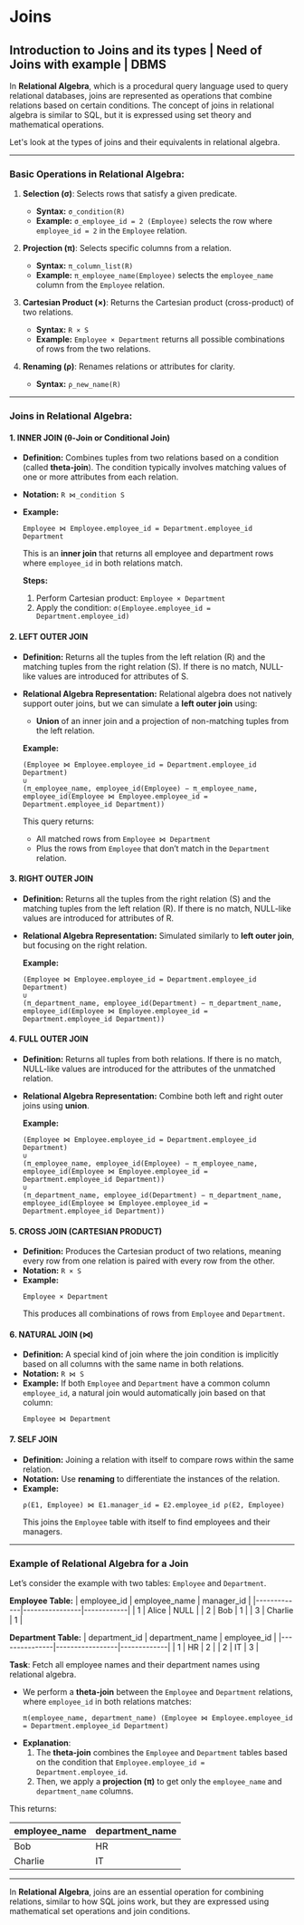 # Joins

## Introduction to Joins and its types | Need of Joins with example | DBMS

In **Relational Algebra**, which is a procedural query language used to query relational databases, joins are represented as operations that combine relations based on certain conditions. The concept of joins in relational algebra is similar to SQL, but it is expressed using set theory and mathematical operations.

Let's look at the types of joins and their equivalents in relational algebra.

---

### **Basic Operations in Relational Algebra:**

1. **Selection (σ)**: Selects rows that satisfy a given predicate.

   - **Syntax:** `σ_condition(R)`
   - **Example:** `σ_employee_id = 2 (Employee)` selects the row where `employee_id = 2` in the `Employee` relation.

2. **Projection (π)**: Selects specific columns from a relation.

   - **Syntax:** `π_column_list(R)`
   - **Example:** `π_employee_name(Employee)` selects the `employee_name` column from the `Employee` relation.

3. **Cartesian Product (×)**: Returns the Cartesian product (cross-product) of two relations.

   - **Syntax:** `R × S`
   - **Example:** `Employee × Department` returns all possible combinations of rows from the two relations.

4. **Renaming (ρ)**: Renames relations or attributes for clarity.
   - **Syntax:** `ρ_new_name(R)`

---

### **Joins in Relational Algebra:**

#### 1. **INNER JOIN (θ-Join or Conditional Join)**

- **Definition:** Combines tuples from two relations based on a condition (called **theta-join**). The condition typically involves matching values of one or more attributes from each relation.
- **Notation:** `R ⋈_condition S`
- **Example:**

  ```
  Employee ⋈ Employee.employee_id = Department.employee_id Department
  ```

  This is an **inner join** that returns all employee and department rows where `employee_id` in both relations match.

  **Steps:**

  1.  Perform Cartesian product: `Employee × Department`
  2.  Apply the condition: `σ(Employee.employee_id = Department.employee_id)`

#### 2. **LEFT OUTER JOIN**

- **Definition:** Returns all the tuples from the left relation (R) and the matching tuples from the right relation (S). If there is no match, NULL-like values are introduced for attributes of S.
- **Relational Algebra Representation:**
  Relational algebra does not natively support outer joins, but we can simulate a **left outer join** using:

  - **Union** of an inner join and a projection of non-matching tuples from the left relation.

  **Example:**

  ```
  (Employee ⋈ Employee.employee_id = Department.employee_id Department)
  ∪
  (π_employee_name, employee_id(Employee) − π_employee_name, employee_id(Employee ⋈ Employee.employee_id = Department.employee_id Department))
  ```

  This query returns:

  - All matched rows from `Employee ⋈ Department`
  - Plus the rows from `Employee` that don’t match in the `Department` relation.

#### 3. **RIGHT OUTER JOIN**

- **Definition:** Returns all the tuples from the right relation (S) and the matching tuples from the left relation (R). If there is no match, NULL-like values are introduced for attributes of R.
- **Relational Algebra Representation:** Simulated similarly to **left outer join**, but focusing on the right relation.

  **Example:**

  ```
  (Employee ⋈ Employee.employee_id = Department.employee_id Department)
  ∪
  (π_department_name, employee_id(Department) − π_department_name, employee_id(Employee ⋈ Employee.employee_id = Department.employee_id Department))
  ```

#### 4. **FULL OUTER JOIN**

- **Definition:** Returns all tuples from both relations. If there is no match, NULL-like values are introduced for the attributes of the unmatched relation.
- **Relational Algebra Representation:** Combine both left and right outer joins using **union**.

  **Example:**

  ```
  (Employee ⋈ Employee.employee_id = Department.employee_id Department)
  ∪
  (π_employee_name, employee_id(Employee) − π_employee_name, employee_id(Employee ⋈ Employee.employee_id = Department.employee_id Department))
  ∪
  (π_department_name, employee_id(Department) − π_department_name, employee_id(Employee ⋈ Employee.employee_id = Department.employee_id Department))
  ```

#### 5. **CROSS JOIN (CARTESIAN PRODUCT)**

- **Definition:** Produces the Cartesian product of two relations, meaning every row from one relation is paired with every row from the other.
- **Notation:** `R × S`
- **Example:**
  ```
  Employee × Department
  ```
  This produces all combinations of rows from `Employee` and `Department`.

#### 6. **NATURAL JOIN (⋈)**

- **Definition:** A special kind of join where the join condition is implicitly based on all columns with the same name in both relations.
- **Notation:** `R ⋈ S`
- **Example:**
  If both `Employee` and `Department` have a common column `employee_id`, a natural join would automatically join based on that column:
  ```
  Employee ⋈ Department
  ```

#### 7. **SELF JOIN**

- **Definition:** Joining a relation with itself to compare rows within the same relation.
- **Notation:** Use **renaming** to differentiate the instances of the relation.
- **Example:**
  ```
  ρ(E1, Employee) ⋈ E1.manager_id = E2.employee_id ρ(E2, Employee)
  ```
  This joins the `Employee` table with itself to find employees and their managers.

---

### **Example of Relational Algebra for a Join**

Let’s consider the example with two tables: `Employee` and `Department`.

**Employee Table:**
| employee_id | employee_name | manager_id |
|-------------|----------------|------------|
| 1 | Alice | NULL |
| 2 | Bob | 1 |
| 3 | Charlie | 1 |

**Department Table:**
| department_id | department_name | employee_id |
|---------------|-----------------|-------------|
| 1 | HR | 2 |
| 2 | IT | 3 |

**Task**: Fetch all employee names and their department names using relational algebra.

- We perform a **theta-join** between the `Employee` and `Department` relations, where `employee_id` in both relations matches:
  ```
  π(employee_name, department_name) (Employee ⋈ Employee.employee_id = Department.employee_id Department)
  ```
- **Explanation**:
  1. The **theta-join** combines the `Employee` and `Department` tables based on the condition that `Employee.employee_id = Department.employee_id`.
  2. Then, we apply a **projection (π)** to get only the `employee_name` and `department_name` columns.

This returns:

| employee_name | department_name |
| ------------- | --------------- |
| Bob           | HR              |
| Charlie       | IT              |

---

In **Relational Algebra**, joins are an essential operation for combining relations, similar to how SQL joins work, but they are expressed using mathematical set operations and join conditions.
